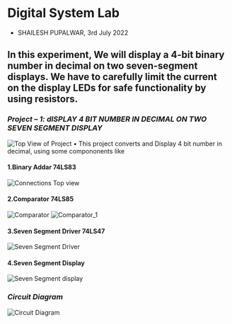 # Digital System Lab       
- SHAILESH PUPALWAR, 3rd July 2022
## In this experiment, We will display a 4-bit binary number in decimal on two seven-segment displays. We have to carefully limit the current on the display LEDs for safe functionality by using resistors.

### *Project – 1: dISPLAY 4 BIT NUMBER IN DECIMAL ON TWO SEVEN SEGMENT DISPLAY* 
![Top View of Project](https://user-images.githubusercontent.com/108218357/177095064-cc9fb1bd-dd21-431e-8eb5-64bcad8cd480.jpeg)
• This project converts and Display 4 bit number in decimal, using some compononents like

#### 1.Binary Addar 74LS83
![Connections Top view](https://user-images.githubusercontent.com/108218357/177095667-1ec36349-3c0a-4adc-a827-2c3ccc361334.jpeg)

#### 2.Comparator 74LS85
![Comparator](https://user-images.githubusercontent.com/108218357/177093984-869a871e-d5d3-4dc7-8640-f1adc5b176d8.jpeg)
![Comparator_1](https://user-images.githubusercontent.com/108218357/177095458-8ed15eb2-a184-43fd-a86b-f81c984e5ff6.jpeg)

#### 3.Seven Segment Driver 74LS47
![Seven Segment Driver](https://user-images.githubusercontent.com/108218357/177094529-ba01bb63-6569-4aaa-a5e3-141293b81dc4.jpeg)

#### 4.Seven Segment Display
![Seven Segment display](https://user-images.githubusercontent.com/108218357/177094809-400bae22-e2f9-4cbc-b3c8-06a46825e6ab.jpeg)

### *Circuit Diagram*
![Circuit Diagram](https://user-images.githubusercontent.com/108218357/177094913-1756d25d-998c-48b2-a209-c0a3835be49f.jpeg)
